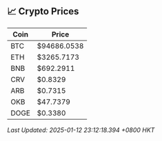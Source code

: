 ## 📈 Crypto Prices

| Coin | Price |
| ---- | ----- |
| BTC | $94686.0538 |
| ETH | $3265.7173 |
| BNB | $692.2911 |
| CRV | $0.8329 |
| ARB | $0.7315 |
| OKB | $47.7379 |
| DOGE | $0.3380 |

_Last Updated: 2025-01-12 23:12:18.394 +0800 HKT_